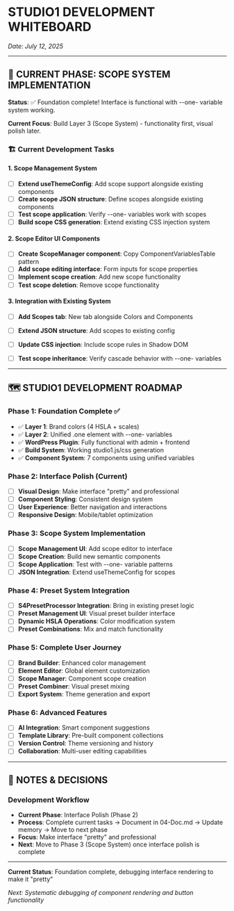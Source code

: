 # STUDIO1 DEVELOPMENT WHITEBOARD

*Date: July 12, 2025*

---

## 🎯 **CURRENT PHASE: SCOPE SYSTEM IMPLEMENTATION**

**Status**: ✅ Foundation complete! Interface is functional with --one- variable system working.

**Current Focus**: Build Layer 3 (Scope System) - functionality first, visual polish later.

### **🏗️ Current Development Tasks**

#### **1. Scope Management System**
- [ ] **Extend useThemeConfig**: Add scope support alongside existing components
- [ ] **Create scope JSON structure**: Define scopes alongside existing components
- [ ] **Test scope application**: Verify --one- variables work with scopes
- [ ] **Build scope CSS generation**: Extend existing CSS injection system

#### **2. Scope Editor UI Components**
- [ ] **Create ScopeManager component**: Copy ComponentVariablesTable pattern
- [ ] **Add scope editing interface**: Form inputs for scope properties
- [ ] **Implement scope creation**: Add new scope functionality
- [ ] **Test scope deletion**: Remove scope functionality

#### **3. Integration with Existing System**
- [ ] **Add Scopes tab**: New tab alongside Colors and Components
- [ ] **Extend JSON structure**: Add scopes to existing config
- [ ] **Update CSS injection**: Include scope rules in Shadow DOM
- [ ] **Test scope inheritance**: Verify cascade behavior with --one- variables


---

## 🗺️ **STUDIO1 DEVELOPMENT ROADMAP**

### **Phase 1: Foundation Complete ✅**
- ✅ **Layer 1**: Brand colors (4 HSLA + scales)
- ✅ **Layer 2**: Unified .one element with --one- variables
- ✅ **WordPress Plugin**: Fully functional with admin + frontend
- ✅ **Build System**: Working studio1.js/css generation
- ✅ **Component System**: 7 components using unified variables

### **Phase 2: Interface Polish (Current)**
- [ ] **Visual Design**: Make interface "pretty" and professional
- [ ] **Component Styling**: Consistent design system
- [ ] **User Experience**: Better navigation and interactions
- [ ] **Responsive Design**: Mobile/tablet optimization

### **Phase 3: Scope System Implementation**
- [ ] **Scope Management UI**: Add scope editor to interface
- [ ] **Scope Creation**: Build new semantic components
- [ ] **Scope Application**: Test with --one- variable patterns
- [ ] **JSON Integration**: Extend useThemeConfig for scopes

### **Phase 4: Preset System Integration**
- [ ] **S4PresetProcessor Integration**: Bring in existing preset logic
- [ ] **Preset Management UI**: Visual preset builder interface
- [ ] **Dynamic HSLA Operations**: Color modification system
- [ ] **Preset Combinations**: Mix and match functionality

### **Phase 5: Complete User Journey**
- [ ] **Brand Builder**: Enhanced color management
- [ ] **Element Editor**: Global element customization
- [ ] **Scope Manager**: Component scope creation
- [ ] **Preset Combiner**: Visual preset mixing
- [ ] **Export System**: Theme generation and export

### **Phase 6: Advanced Features**
- [ ] **AI Integration**: Smart component suggestions
- [ ] **Template Library**: Pre-built component collections
- [ ] **Version Control**: Theme versioning and history
- [ ] **Collaboration**: Multi-user editing capabilities
---

## 📝 **NOTES & DECISIONS**

### **Development Workflow**
- **Current Phase**: Interface Polish (Phase 2)
- **Process**: Complete current tasks → Document in 04-Doc.md → Update memory → Move to next phase
- **Focus**: Make interface "pretty" and professional
- **Next**: Move to Phase 3 (Scope System) once interface polish is complete

---

**Current Status**: Foundation complete, debugging interface rendering to make it "pretty"

*Next: Systematic debugging of component rendering and button functionality*